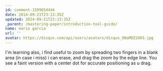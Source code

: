 ```yaml
---
id: comment-1599654444
date: 2014-09-21T23:13:35Z
updated: 2014-09-21T23:13:35Z
_parent: /mastering-paper/introduction-tool-guide/
name: mario garcia
url: ''
avatar: https://disqus.com/api/users/avatars/disqus_ONaMDZ2O03.jpg
---
```


I'm learning also, i find useful to zoom by spreading two fingers in a blank
area (in case i miss) i can erase, and drag the zoom by the edge line. You see a
faint version with a center dot for accurate positioning as u drag.
